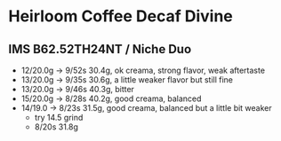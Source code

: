 # Heirloom Coffee Decaf Divine

## IMS B62.52TH24NT / Niche Duo

- 12/20.0g -> 9/52s 30.4g, ok creama, strong flavor, weak aftertaste
- 13/20.0g -> 9/35s 30.6g, a little weaker flavor but still fine
- 13/20.0g -> 9/46s 40.3g, bitter
- 15/20.0g -> 8/28s 40.2g, good creama, balanced
- 14/19.0 -> 8/23s 31.5g, good creama, balanced but a little bit weaker
  - try 14.5 grind
  - 8/20s 31.8g
